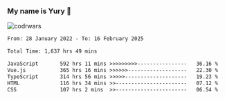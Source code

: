 ### My name is Yury 👋 
![codrwars](https://www.codewars.com/users/litury/badges/micro) 


<!--START_SECTION:waka-->

```txt
From: 28 January 2022 - To: 16 February 2025

Total Time: 1,637 hrs 49 mins

JavaScript       592 hrs 11 mins >>>>>>>>>----------------   36.16 %
Vue.js           365 hrs 16 mins >>>>>>-------------------   22.30 %
TypeScript       314 hrs 56 mins >>>>>--------------------   19.23 %
HTML             116 hrs 34 mins >>-----------------------   07.12 %
CSS              107 hrs 2 mins  >>-----------------------   06.54 %
```

<!--END_SECTION:waka-->

